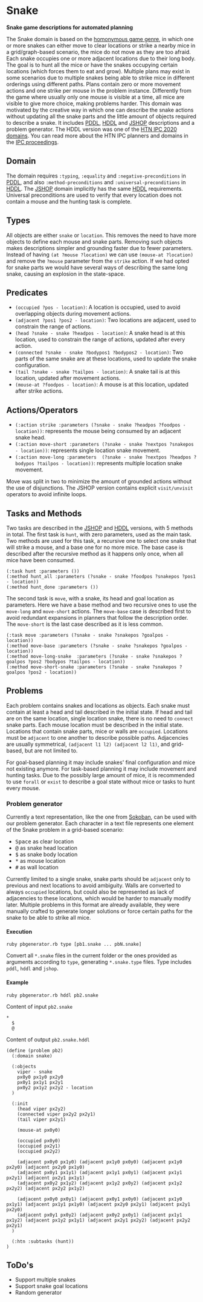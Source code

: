 # Snake
**Snake game descriptions for automated planning**

The Snake domain is based on the [homonymous game genre](https://en.wikipedia.org/wiki/Snake_(video_game_genre)), in which one or more snakes can either move to clear locations or strike a nearby mice in a grid/graph-based scenario, the mice do not move as they are too afraid.
Each snake occupies one or more adjacent locations due to their long body.
The goal is to hunt all the mice or have the snakes occupying certain locations (which forces them to eat and grow).
Multiple plans may exist in some scenarios due to multiple snakes being able to strike mice in different orderings using different paths.
Plans contain zero or more movement actions and one strike per mouse in the problem instance.
Differently from the game where usually only one mouse is visible at a time, all mice are visible to give more choice, making problems harder.
This domain was motivated by the creative way in which one can describe the snake actions without updating all the snake parts and the little amount of objects required to describe a snake.
It includes [PDDL], [HDDL] and [JSHOP] descriptions and a problem generator.
The HDDL version was one of the [HTN IPC 2020 domains](https://github.com/panda-planner-dev/ipc2020-domains).
You can read more about the HTN IPC planners and domains in the [IPC proceedings](https://gki.informatik.uni-freiburg.de/competition/proceedings.pdf).

## Domain
The domain requires ``:typing``, ``:equality`` and ``:negative-preconditions`` in [PDDL], and also ``:method-preconditions`` and ``:universal-preconditions`` in [HDDL].
The [JSHOP] domain implicitly has the same [HDDL] requirements.
Universal preconditions are used to verify that every location does not contain a mouse and the hunting task is complete.

## Types
All objects are either ``snake`` or ``location``.
This removes the need to have more objects to define each mouse and snake parts.
Removing such objects makes descriptions simpler and grounding faster due to fewer parameters.
Instead of having ``(at ?mouse ?location)`` we can use ``(mouse-at ?location)`` and remove the ``?mouse`` parameter from the ``strike`` action.
If we had opted for snake parts we would have several ways of describing the same long snake, causing an explosion in the state-space.

## Predicates
- ``(occupied ?pos - location)``: A location is occupied, used to avoid overlapping objects during movement actions.
- ``(adjacent ?pos1 ?pos2 - location)``: Two locations are adjacent, used to constrain the range of actions.
- ``(head ?snake - snake ?headpos - location)``: A snake head is at this location, used to constrain the range of actions, updated after every action.
- ``(connected ?snake - snake ?bodypos1 ?bodypos2 - location)``: Two parts of the same snake are at these locations, used to update the snake configuration.
- ``(tail ?snake - snake ?tailpos - location)``: A snake tail is at this location, updated after movement actions.
- ``(mouse-at ?foodpos - location)``: A mouse is at this location, updated after strike actions.

## Actions/Operators
- ``(:action strike :parameters (?snake - snake ?headpos ?foodpos - location))``: represents the mouse being consumed by an adjacent snake head.
- ``(:action move-short :parameters (?snake - snake ?nextpos ?snakepos - location))``: represents single location snake movement.
- ``(:action move-long :parameters  (?snake - snake ?nextpos ?headpos ?bodypos ?tailpos - location))``: represents multiple location snake movement.

Move was split in two to minimize the amount of grounded actions without the use of disjunctions.
The JSHOP version contains explicit ``visit/unvisit`` operators to avoid infinite loops.

## Tasks and Methods
Two tasks are described in the [JSHOP] and [HDDL] versions, with 5 methods in total.
The first task is ``hunt``, with zero parameters, used as the main task.
Two methods are used for this task, a recursive one to select one snake that will strike a mouse, and a base one for no more mice.
The base case is described after the recursive method as it happens only once, when all mice have been consumed.

```
(:task hunt :parameters ())
(:method hunt_all :parameters (?snake - snake ?foodpos ?snakepos ?pos1 - location))
(:method hunt_done :parameters ())
```

The second task is ``move``, with a snake, its head and goal location as parameters.
Here we have a base method and two recursive ones to use the ``move-long`` and ``move-short`` actions.
The ``move-base`` case is described first to avoid redundant expansions in planners that follow the description order.
The ``move-short`` is the last case described as it is less common.

```
(:task move :parameters (?snake - snake ?snakepos ?goalpos - location))
(:method move-base :parameters (?snake - snake ?snakepos ?goalpos - location))
(:method move-long-snake  :parameters (?snake - snake ?snakepos ?goalpos ?pos2 ?bodypos ?tailpos - location))
(:method move-short-snake :parameters (?snake - snake ?snakepos ?goalpos ?pos2 - location))
```

## Problems
Each problem contains snakes and locations as objects.
Each snake must contain at least a head and tail described in the initial state.
If head and tail are on the same location, single location snake, there is no need to ``connect`` snake parts.
Each mouse location must be described in the initial state.
Locations that contain snake parts, mice or walls are ``occupied``.
Locations must be ``adjacent`` to one another to describe possible paths.
Adjacencies are usually symmetrical, ``(adjacent l1 l2) (adjacent l2 l1)``, and grid-based, but are not limited to.

For goal-based planning it may include snakes' final configuration and mice not existing anymore.
For task-based planning it may include movement and hunting tasks.
Due to the possibly large amount of mice, it is recommended to use ``forall`` or ``exist`` to describe a goal state without mice or tasks to hunt every mouse.

### Problem generator
Currently a text representation, like the one from [Sokoban](http://www.sokobano.de/wiki/index.php?title=Level_format), can be used with our problem generator.
Each character in a text file represents one element of the Snake problem in a grid-based scenario:
- <kbd>Space</kbd> as clear location
- <kbd>@</kbd> as snake head location
- <kbd>$</kbd> as snake body location
- <kbd>*</kbd> as mouse location
- <kbd>#</kbd> as wall location

Currently limited to a single snake, snake parts should be ``adjacent`` only to previous and next locations to avoid ambiguity.
Walls are converted to always ``occupied`` locations, but could also be represented as lack of adjacencies to these locations, which would be harder to manually modify later.
Multiple problems in this format are already available, they were manually crafted to generate longer solutions or force certain paths for the snake to be able to strike all mice.

#### Execution
```
ruby pbgenerator.rb type [pb1.snake ... pbN.snake]
```

Convert all ``*.snake`` files in the current folder or the ones provided as arguments according to ``type``, generating ``*.snake.type`` files.
Type includes ``pddl``, ``hddl`` and ``jshop``.

#### Example
```
ruby pbgenerator.rb hddl pb2.snake
```

Content of input ``pb2.snake``
```
*  
  $
  @
```

Content of output ``pb2.snake.hddl``
```
(define (problem pb2)
  (:domain snake)

  (:objects
    viper - snake
    px0y0 px1y0 px2y0
    px0y1 px1y1 px2y1
    px0y2 px1y2 px2y2 - location
  )

  (:init
    (head viper px2y2)
    (connected viper px2y2 px2y1)
    (tail viper px2y1)

    (mouse-at px0y0)

    (occupied px0y0)
    (occupied px2y1)
    (occupied px2y2)

    (adjacent px0y0 px1y0) (adjacent px1y0 px0y0) (adjacent px1y0 px2y0) (adjacent px2y0 px1y0)
    (adjacent px0y1 px1y1) (adjacent px1y1 px0y1) (adjacent px1y1 px2y1) (adjacent px2y1 px1y1)
    (adjacent px0y2 px1y2) (adjacent px1y2 px0y2) (adjacent px1y2 px2y2) (adjacent px2y2 px1y2)

    (adjacent px0y0 px0y1) (adjacent px0y1 px0y0) (adjacent px1y0 px1y1) (adjacent px1y1 px1y0) (adjacent px2y0 px2y1) (adjacent px2y1 px2y0)
    (adjacent px0y1 px0y2) (adjacent px0y2 px0y1) (adjacent px1y1 px1y2) (adjacent px1y2 px1y1) (adjacent px2y1 px2y2) (adjacent px2y2 px2y1)
  )

  (:htn :subtasks (hunt))
)
```

## ToDo's
- Support multiple snakes
- Support snake goal locations
- Random generator

[PDDL]: https://en.wikipedia.org/wiki/Planning_Domain_Definition_Language "PDDL at Wikipedia"
[HDDL]: http://gki.informatik.uni-freiburg.de/papers/hoeller-etal-aaai20.pdf "HDDL paper"
[JSHOP]: https://www.cs.umd.edu/projects/shop/description.html "SHOP/JSHOP project page"